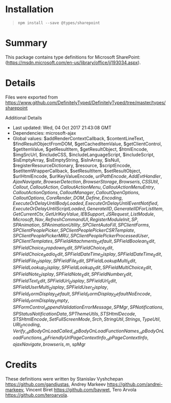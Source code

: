 # Installation
> `npm install --save @types/sharepoint`

# Summary
This package contains type definitions for Microsoft SharePoint: (https://msdn.microsoft.com/en-us/library/office/jj193034.aspx).

# Details
Files were exported from https://www.github.com/DefinitelyTyped/DefinitelyTyped/tree/master/types/sharepoint

Additional Details
 * Last updated: Wed, 04 Oct 2017 21:43:08 GMT
 * Dependencies: microsoft-ajax
 * Global values: $addRenderContextCallback, $contentLineText, $findResultObjectFromDOM, $getCachedItemValue, $getClientControl, $getItemValue, $getResultItem, $getResultObject, $htmlEncode, $imgSrcUrl, $includeCSS, $includeLanguageScript, $includeScript, $isEmptyArray, $isEmptyString, $isInArray, $isNull, $registerResourceDictionary, $resource, $scriptEncode, $setItemWrapperCallback, $setResultItem, $setResultObject, $urlHtmlEncode, $urlKeyValueEncode, $urlPathEncode, AddEvtHandler, AjaxNavigate, BrowserDetection, BrowserStorage, Browseris, CSSUtil, Callout, CalloutAction, CalloutActionMenu, CalloutActionMenuEntry, CalloutActionOptions, CalloutManager, CalloutOpenOptions, CalloutOptions, CoreRender, DOM, Define, Encoding, ExecuteOrDelayUntilBodyLoaded, ExecuteOrDelayUntilEventNotified, ExecuteOrDelayUntilScriptLoaded, GenerateIID, GenerateIIDForListItem, GetCurrentCtx, GetUrlKeyValue, IE8Support, JSRequest, ListModule, Microsoft, Nav, RefreshCommandUI, RegisterModuleInit, SP, SPAnimation, SPAnimationUtility, SPClientAutoFill, SPClientForms, SPClientPeoplePicker, SPClientPeoplePickerCSRTemplate, SPClientPeoplePickerMRU, SPClientPeoplePickerProcessedUser, SPClientTemplates, SPFieldAttachments_Default, SPFieldBoolean_Edit, SPFieldChoice_Dropdown_Edit, SPFieldChoice_Edit, SPFieldChoice_Radio_Edit, SPFieldDateTime_Display, SPFieldDateTime_Edit, SPFieldFile_Display, SPFieldFile_Edit, SPFieldLookupMulti_Edit, SPFieldLookup_Display, SPFieldLookup_Edit, SPFieldMultiChoice_Edit, SPFieldNote_Display, SPFieldNote_Edit, SPFieldNumber_Edit, SPFieldText_Edit, SPFieldUrl_Display, SPFieldUrl_Edit, SPFieldUserMulti_Display, SPFieldUser_Display, SPField_FormDisplay_Default, SPField_FormDisplay_DefaultNoEncode, SPField_FormDisplay_Empty, SPFormControl_AppendValidationErrorMessage, SPMgr, SPNotifications, SPStatusNotificationData, SPThemeUtils, STSHtmlDecode, STSHtmlEncode, SetFullScreenMode, Srch, StringUtil, Strings, TypeUtil, URI_Encoding, Verify, _spBodyOnLoadCalled, _spBodyOnLoadFunctionNames, _spBodyOnLoadFunctions, _spFriendlyUrlPageContextInfo, _spPageContextInfo, ajaxNavigate, browseris, m$, spMgr

# Credits
These definitions were written by Stanislav Vyshchepan <https://github.com/gandjustas>, Andrey Markeev <https://github.com/andrei-markeev>, Vincent Biret <https://github.com/baywet>, Tero Arvola <https://github.com/teroarvola>.
